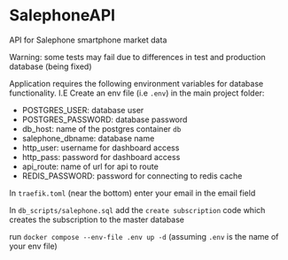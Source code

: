 # SalephoneAPI
API for Salephone smartphone market data

 
Warning: some tests may fail due to differences in test and production database (being fixed)

Application requires the following environment variables for database functionality. I.E Create an env file (i.e ```.env```) in the main project folder:
- POSTGRES_USER: database user
- POSTGRES_PASSWORD: database password
- db_host: name of the postgres container ```db```
- salephone_dbname: database name
- http_user: username for dashboard access
- http_pass: password for dashboard access
- api_route: name of url for api to route
- REDIS_PASSWORD: password for connecting to redis cache


In ```traefik.toml``` (near the bottom) enter your email in the email field

In ```db_scripts/salephone.sql```  add the `create subscription` code which creates the subscription to the master database

run ```docker compose --env-file .env up -d``` (assuming `.env` is the name of your env file)
